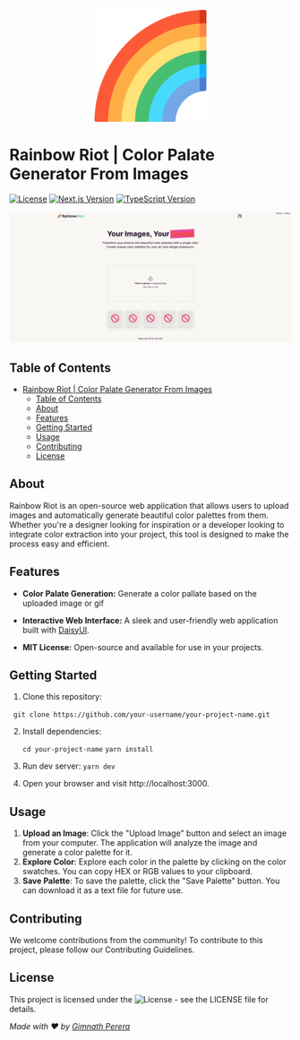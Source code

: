 <p align="center">
  <img src="/resources/rainbow.png" alt="Project Logo" width="200">
</p>

# Rainbow Riot | Color Palate Generator From Images

[![License](https://img.shields.io/badge/license-MIT-blue.svg)](https://github.com/your-username/your-project-name/blob/main/LICENSE) [![Next.js Version](https://img.shields.io/badge/Next.js-13.4.0-blueviolet.svg)](https://nextjs.org/) [![TypeScript Version](https://img.shields.io/badge/TypeScript-4.5.2-blue.svg)](https://www.typescriptlang.org/)

<img width="1431" alt="image" src="/resources/rainbow.gif">

## Table of Contents

- [Rainbow Riot | Color Palate Generator From Images](#rainbow-riot--color-palate-generator-from-images)
  - [Table of Contents](#table-of-contents)
  - [About](#about)
  - [Features](#features)
  - [Getting Started](#getting-started)
  - [Usage](#usage)
  - [Contributing](#contributing)
  - [License](#license)

## About

Rainbow Riot is an open-source web application that allows users to upload images and automatically generate beautiful color palettes from them. Whether you're a designer looking for inspiration or a developer looking to integrate color extraction into your project, this tool is designed to make the process easy and efficient.

## Features

- **Color Palate Generation:** Generate a color pallate based on the uploaded image or gif

- **Interactive Web Interface:** A sleek and user-friendly web application built with [DaisyUI](https://daisyui.com 'DaisyUI').

- **MIT License:** Open-source and available for use in your projects.

## Getting Started

1. Clone this repository:

` git clone https://github.com/your-username/your-project-name.git`

2. Install dependencies:

   `cd your-project-name`
   `yarn install`

3. Run dev server:
   `yarn dev`

4. Open your browser and visit http://localhost:3000.

## Usage

1. **Upload an Image**: Click the "Upload Image" button and select an image from your computer. The application will analyze the image and generate a color palette for it.
2. **Explore Color**: Explore each color in the palette by clicking on the color swatches. You can copy HEX or RGB values to your clipboard.
3. **Save Palette**: To save the palette, click the "Save Palette" button. You can download it as a text file for future use.

## Contributing

We welcome contributions from the community! To contribute to this project, please follow our Contributing Guidelines.

## License

This project is licensed under the ![License](https://img.shields.io/badge/license-MIT-blue.svg) - see the LICENSE file for details.

_Made with ❤️ by [Gimnath Perera](https://github.com/Gimnath-Perera)_
